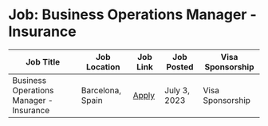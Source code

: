 # Job: Business Operations Manager - Insurance

| Job Title | Job Location | Job Link | Job Posted | Visa Sponsorship |
| --- | --- | --- | --- | --- |
| Business Operations Manager - Insurance | Barcelona, Spain | [Apply](https://n26.com/en/careers/positions/5146601) | July 3, 2023 | Visa Sponsorship |
